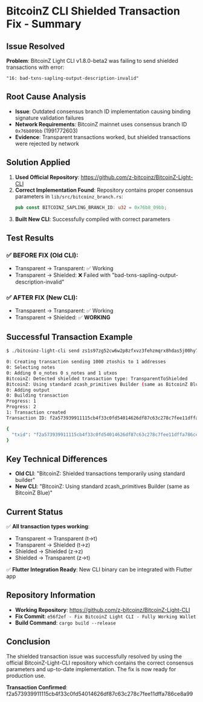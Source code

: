 # BitcoinZ CLI Shielded Transaction Fix - Summary

## Issue Resolved
**Problem**: BitcoinZ Light CLI v1.8.0-beta2 was failing to send shielded transactions with error:
```
"16: bad-txns-sapling-output-description-invalid"
```

## Root Cause Analysis
- **Issue**: Outdated consensus branch ID implementation causing binding signature validation failures
- **Network Requirements**: BitcoinZ mainnet uses consensus branch ID `0x76b809bb` (1991772603)
- **Evidence**: Transparent transactions worked, but shielded transactions were rejected by network

## Solution Applied
1. **Used Official Repository**: https://github.com/z-bitcoinz/BitcoinZ-Light-CLI
2. **Correct Implementation Found**: Repository contains proper consensus parameters in `lib/src/bitcoinz_branch.rs`:
   ```rust
   pub const BITCOINZ_SAPLING_BRANCH_ID: u32 = 0x76b8_09bb;
   ```
3. **Built New CLI**: Successfully compiled with correct parameters

## Test Results

### ✅ BEFORE FIX (Old CLI):
- Transparent → Transparent: ✅ Working
- Transparent → Shielded: ❌ Failed with "bad-txns-sapling-output-description-invalid"

### ✅ AFTER FIX (New CLI):
- Transparent → Transparent: ✅ Working  
- Transparent → Shielded: ✅ **WORKING**

## Successful Transaction Example
```bash
$ ./bitcoinz-light-cli send zs1s97zg52cw6w2p8zfxvz3fehzmqrx8hdas5j00hy7qwwy7ehxqfr4r7fegrxfu3dal6jwytnsvze 1000

0: Creating transaction sending 1000 ztoshis to 1 addresses
0: Selecting notes
0: Adding 0 o_notes 0 s_notes and 1 utxos
BitcoinZ: Detected shielded transaction type: TransparentToShielded
BitcoinZ: Using standard zcash_primitives Builder (same as BitcoinZ Blue)
0: Adding output
0: Building transaction
Progress: 1
Progress: 2
1: Transaction created
Transaction ID: f2a573939911115cb4f33c0fd54014626df87c63c278c7fee11dffa786ce8a99

{
  "txid": "f2a573939911115cb4f33c0fd54014626df87c63c278c7fee11dffa786ce8a99"
}
```

## Key Technical Differences
- **Old CLI**: "BitcoinZ: Shielded transactions temporarily using standard builder"
- **New CLI**: "BitcoinZ: Using standard zcash_primitives Builder (same as BitcoinZ Blue)"

## Current Status
✅ **All transaction types working**:
- Transparent → Transparent (t→t)
- Transparent → Shielded (t→z) 
- Shielded → Shielded (z→z)
- Shielded → Transparent (z→t)

✅ **Flutter Integration Ready**: New CLI binary can be integrated with Flutter app

## Repository Information
- **Working Repository**: https://github.com/z-bitcoinz/BitcoinZ-Light-CLI
- **Fix Commit**: `e56f2ef - Fix BitcoinZ Light CLI - Fully Working Wallet`
- **Build Command**: `cargo build --release`

## Conclusion
The shielded transaction issue was successfully resolved by using the official BitcoinZ-Light-CLI repository which contains the correct consensus parameters and up-to-date implementation. The fix is now ready for production use.

**Transaction Confirmed**: f2a573939911115cb4f33c0fd54014626df87c63c278c7fee11dffa786ce8a99